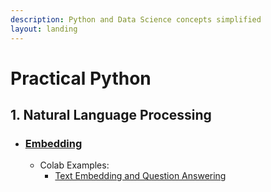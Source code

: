 ```yaml
---
description: Python and Data Science concepts simplified
layout: landing
---
```


# Practical Python

## 1. Natural Language Processing

* ### [Embedding](practical-python/natural-language-processing/embeddings-101/)
  * Colab Examples:
    * [Text Embedding and Question Answering](https://colab.research.google.com/drive/1c4yqMtqCP8lUzUl-q0OvAEi1x1WM0VIq?usp=sharing)

